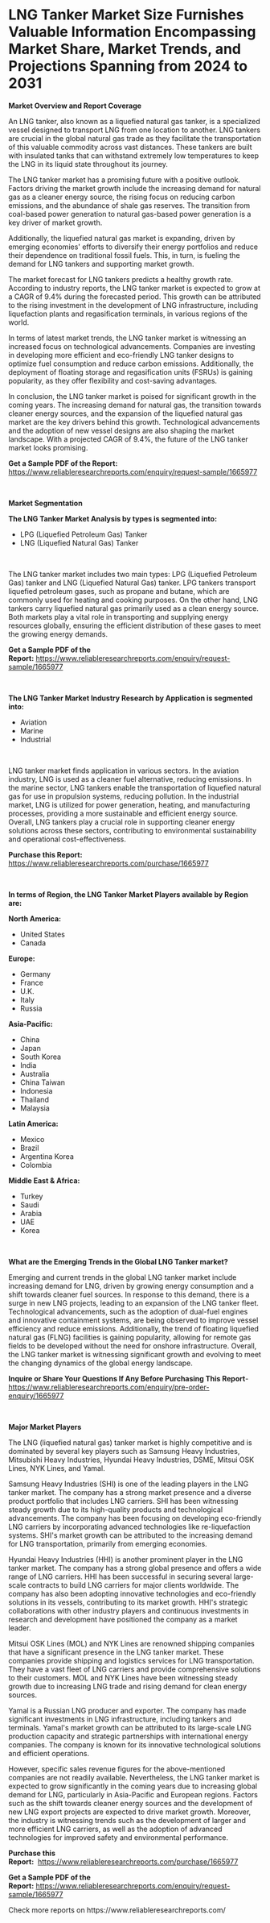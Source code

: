 <p><h1>LNG Tanker Market Size Furnishes Valuable Information Encompassing Market Share, Market Trends, and Projections Spanning from 2024 to 2031</h1></p><p><strong>Market Overview and Report Coverage</strong></p>
<p><p>An LNG tanker, also known as a liquefied natural gas tanker, is a specialized vessel designed to transport LNG from one location to another. LNG tankers are crucial in the global natural gas trade as they facilitate the transportation of this valuable commodity across vast distances. These tankers are built with insulated tanks that can withstand extremely low temperatures to keep the LNG in its liquid state throughout its journey.</p><p>The LNG tanker market has a promising future with a positive outlook. Factors driving the market growth include the increasing demand for natural gas as a cleaner energy source, the rising focus on reducing carbon emissions, and the abundance of shale gas reserves. The transition from coal-based power generation to natural gas-based power generation is a key driver of market growth.</p><p>Additionally, the liquefied natural gas market is expanding, driven by emerging economies' efforts to diversify their energy portfolios and reduce their dependence on traditional fossil fuels. This, in turn, is fueling the demand for LNG tankers and supporting market growth.</p><p>The market forecast for LNG tankers predicts a healthy growth rate. According to industry reports, the LNG tanker market is expected to grow at a CAGR of 9.4% during the forecasted period. This growth can be attributed to the rising investment in the development of LNG infrastructure, including liquefaction plants and regasification terminals, in various regions of the world.</p><p>In terms of latest market trends, the LNG tanker market is witnessing an increased focus on technological advancements. Companies are investing in developing more efficient and eco-friendly LNG tanker designs to optimize fuel consumption and reduce carbon emissions. Additionally, the deployment of floating storage and regasification units (FSRUs) is gaining popularity, as they offer flexibility and cost-saving advantages.</p><p>In conclusion, the LNG tanker market is poised for significant growth in the coming years. The increasing demand for natural gas, the transition towards cleaner energy sources, and the expansion of the liquefied natural gas market are the key drivers behind this growth. Technological advancements and the adoption of new vessel designs are also shaping the market landscape. With a projected CAGR of 9.4%, the future of the LNG tanker market looks promising.</p></p>
<p><strong>Get a Sample PDF of the Report:</strong> <a href="https://www.reliableresearchreports.com/enquiry/request-sample/1665977">https://www.reliableresearchreports.com/enquiry/request-sample/1665977</a></p>
<p>&nbsp;</p>
<p><strong>Market Segmentation</strong></p>
<p><strong>The LNG Tanker Market Analysis by types is segmented into:</strong></p>
<p><ul><li>LPG (Liquefied Petroleum Gas) Tanker</li><li>LNG (Liquefied Natural Gas) Tanker</li></ul></p>
<p>&nbsp;</p>
<p><p>The LNG tanker market includes two main types: LPG (Liquefied Petroleum Gas) tanker and LNG (Liquefied Natural Gas) tanker. LPG tankers transport liquefied petroleum gases, such as propane and butane, which are commonly used for heating and cooking purposes. On the other hand, LNG tankers carry liquefied natural gas primarily used as a clean energy source. Both markets play a vital role in transporting and supplying energy resources globally, ensuring the efficient distribution of these gases to meet the growing energy demands.</p></p>
<p><strong>Get a Sample PDF of the Report:</strong>&nbsp;<a href="https://www.reliableresearchreports.com/enquiry/request-sample/1665977">https://www.reliableresearchreports.com/enquiry/request-sample/1665977</a></p>
<p>&nbsp;</p>
<p><strong>The LNG Tanker Market Industry Research by Application is segmented into:</strong></p>
<p><ul><li>Aviation</li><li>Marine</li><li>Industrial</li></ul></p>
<p>&nbsp;</p>
<p><p>LNG tanker market finds application in various sectors. In the aviation industry, LNG is used as a cleaner fuel alternative, reducing emissions. In the marine sector, LNG tankers enable the transportation of liquefied natural gas for use in propulsion systems, reducing pollution. In the industrial market, LNG is utilized for power generation, heating, and manufacturing processes, providing a more sustainable and efficient energy source. Overall, LNG tankers play a crucial role in supporting cleaner energy solutions across these sectors, contributing to environmental sustainability and operational cost-effectiveness.</p></p>
<p><strong>Purchase this Report:</strong>&nbsp; <a href="https://www.reliableresearchreports.com/purchase/1665977">https://www.reliableresearchreports.com/purchase/1665977</a></p>
<p>&nbsp;</p>
<p><strong>In terms of Region, the LNG Tanker Market Players available by Region are:</strong></p>
<p>
    <p> <strong> North America: </strong>
        <ul>
            <li>United States</li>
            <li>Canada</li>
        </ul>
        </p> 
    <p> <strong> Europe: </strong>
        <ul>
            <li>Germany</li>
            <li>France</li>
            <li>U.K.</li>
            <li>Italy</li>
            <li>Russia</li>
        </ul>
        </p> 
    <p> <strong> Asia-Pacific: </strong>
        <ul>
            <li>China</li>
            <li>Japan</li>
            <li>South Korea</li>
            <li>India</li>
            <li>Australia</li>
            <li>China Taiwan</li>
            <li>Indonesia</li>
            <li>Thailand</li>
            <li>Malaysia</li>
        </ul>
        </p> 
    <p> <strong> Latin America: </strong>
        <ul>
            <li>Mexico</li>
            <li>Brazil</li>
            <li>Argentina Korea</li>
            <li>Colombia</li>
        </ul>
        </p> 
    <p> <strong> Middle East & Africa: </strong>
        <ul>
            <li>Turkey</li>
            <li>Saudi</li>
            <li>Arabia</li>
            <li>UAE</li>
            <li>Korea</li>
        </ul>
    </p>
    </p>
<p>&nbsp;</p>
<p><strong>What are the Emerging Trends in the Global LNG Tanker market?</strong></p>
<p><p>Emerging and current trends in the global LNG tanker market include increasing demand for LNG, driven by growing energy consumption and a shift towards cleaner fuel sources. In response to this demand, there is a surge in new LNG projects, leading to an expansion of the LNG tanker fleet. Technological advancements, such as the adoption of dual-fuel engines and innovative containment systems, are being observed to improve vessel efficiency and reduce emissions. Additionally, the trend of floating liquefied natural gas (FLNG) facilities is gaining popularity, allowing for remote gas fields to be developed without the need for onshore infrastructure. Overall, the LNG tanker market is witnessing significant growth and evolving to meet the changing dynamics of the global energy landscape.</p></p>
<p><strong>Inquire or Share Your Questions If Any Before Purchasing This Report</strong>- <a href="https://www.reliableresearchreports.com/enquiry/pre-order-enquiry/1665977">https://www.reliableresearchreports.com/enquiry/pre-order-enquiry/1665977</a></p>
<p>&nbsp;</p>
<p><strong>Major Market Players</strong></p>
<p><p>The LNG (liquefied natural gas) tanker market is highly competitive and is dominated by several key players such as Samsung Heavy Industries, Mitsubishi Heavy Industries, Hyundai Heavy Industries, DSME, Mitsui OSK Lines, NYK Lines, and Yamal.</p><p>Samsung Heavy Industries (SHI) is one of the leading players in the LNG tanker market. The company has a strong market presence and a diverse product portfolio that includes LNG carriers. SHI has been witnessing steady growth due to its high-quality products and technological advancements. The company has been focusing on developing eco-friendly LNG carriers by incorporating advanced technologies like re-liquefaction systems. SHI's market growth can be attributed to the increasing demand for LNG transportation, primarily from emerging economies.</p><p>Hyundai Heavy Industries (HHI) is another prominent player in the LNG tanker market. The company has a strong global presence and offers a wide range of LNG carriers. HHI has been successful in securing several large-scale contracts to build LNG carriers for major clients worldwide. The company has also been adopting innovative technologies and eco-friendly solutions in its vessels, contributing to its market growth. HHI's strategic collaborations with other industry players and continuous investments in research and development have positioned the company as a market leader.</p><p>Mitsui OSK Lines (MOL) and NYK Lines are renowned shipping companies that have a significant presence in the LNG tanker market. These companies provide shipping and logistics services for LNG transportation. They have a vast fleet of LNG carriers and provide comprehensive solutions to their customers. MOL and NYK Lines have been witnessing steady growth due to increasing LNG trade and rising demand for clean energy sources.</p><p>Yamal is a Russian LNG producer and exporter. The company has made significant investments in LNG infrastructure, including tankers and terminals. Yamal's market growth can be attributed to its large-scale LNG production capacity and strategic partnerships with international energy companies. The company is known for its innovative technological solutions and efficient operations.</p><p>However, specific sales revenue figures for the above-mentioned companies are not readily available. Nevertheless, the LNG tanker market is expected to grow significantly in the coming years due to increasing global demand for LNG, particularly in Asia-Pacific and European regions. Factors such as the shift towards cleaner energy sources and the development of new LNG export projects are expected to drive market growth. Moreover, the industry is witnessing trends such as the development of larger and more efficient LNG carriers, as well as the adoption of advanced technologies for improved safety and environmental performance.</p></p>
<p><strong>Purchase this Report:</strong>&nbsp;&nbsp;<a href="https://www.reliableresearchreports.com/purchase/1665977">https://www.reliableresearchreports.com/purchase/1665977</a></p>
<p></p>
<p><strong>Get a Sample PDF of the Report:</strong>&nbsp;<a href="https://www.reliableresearchreports.com/enquiry/request-sample/1665977">https://www.reliableresearchreports.com/enquiry/request-sample/1665977</a></p>
<p>Check more reports on https://www.reliableresearchreports.com/</p>